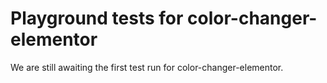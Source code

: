 # Playground tests for color-changer-elementor
We are still awaiting the first test run for color-changer-elementor.
